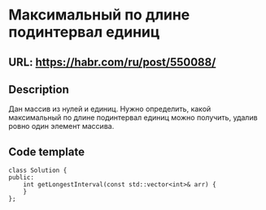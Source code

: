 # Максимальный по длине подинтервал единиц

## URL: https://habr.com/ru/post/550088/

## Description
Дан массив из нулей и единиц. Нужно определить, какой максимальный по длине подинтервал единиц можно получить, удалив ровно один элемент массива.

## Code template
```
class Solution {
public:
    int getLongestInterval(const std::vector<int>& arr) {
    }
};
```